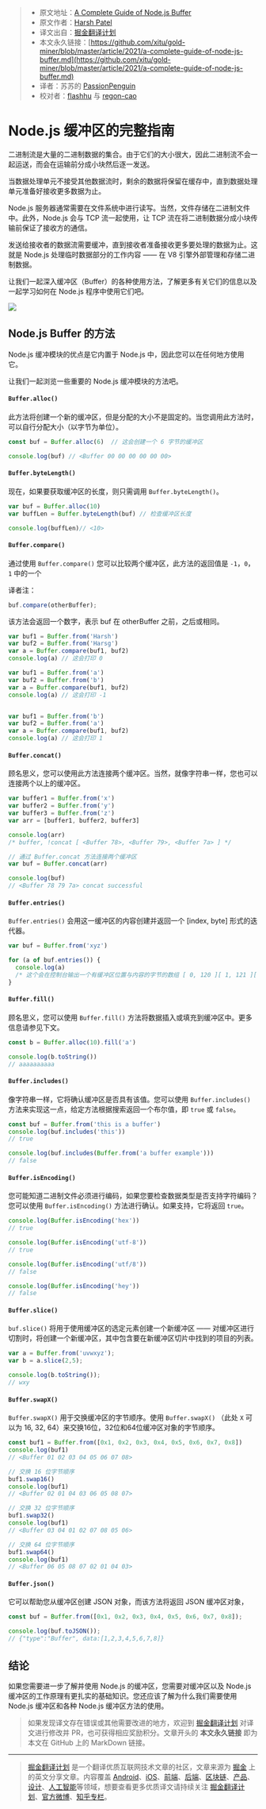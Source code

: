 > * 原文地址：[A Complete Guide of Node.js Buffer](https://medium.com/javascript-in-plain-english/a-complete-guide-of-node-js-buffer-3a38d2d949b1)
> * 原文作者：[Harsh Patel](https://medium.com/@harsh-patel)
> * 译文出自：[掘金翻译计划](https://github.com/xitu/gold-miner)
> * 本文永久链接：[https://github.com/xitu/gold-miner/blob/master/article/2021/a-complete-guide-of-node-js-buffer.md](https://github.com/xitu/gold-miner/blob/master/article/2021/a-complete-guide-of-node-js-buffer.md)
> * 译者：苏苏的 [PassionPenguin](https://github.com/PassionPenguin/)
> * 校对者：[flashhu](https://github.com/flashhu) 与 [regon-cao](https://github.com/regon-cao)

# Node.js 缓冲区的完整指南

二进制流是大量的二进制数据的集合。由于它们的大小很大，因此二进制流不会一起运送，而会在运输前分成小块然后逐一发送。

当数据处理单元不接受其他数据流时，剩余的数据将保留在缓存中，直到数据处理单元准备好接收更多数据为止。

Node.js 服务器通常需要在文件系统中进行读写。当然，文件存储在二进制文件中。此外，Node.js 会与 TCP 流一起使用，让 TCP 流在将二进制数据分成小块传输前保证了接收方的通信。

发送给接收者的数据流需要缓冲，直到接收者准备接收更多要处理的数据为止。这就是 Node.js 处理临时数据部分的工作内容 —— 在 V8 引擎外部管理和存储二进制数据。

让我们一起深入缓冲区（Buffer）的各种使用方法，了解更多有关它们的信息以及一起学习如何在 Node.js 程序中使用它们吧。

![](https://cdn-images-1.medium.com/max/2000/0*RbpNfHqVXY39GYeC.png)

## Node.js Buffer 的方法

Node.js 缓冲模块的优点是它内置于 Node.js 中，因此您可以在任何地方使用它。

让我们一起浏览一些重要的 Node.js 缓冲模块的方法吧。

#### `Buffer.alloc()`

此方法将创建一个新的缓冲区，但是分配的大小不是固定的。当您调用此方法时，可以自行分配大小（以字节为单位）。

```js
const buf = Buffer.alloc(6)  // 这会创建一个 6 字节的缓冲区

console.log(buf) // <Buffer 00 00 00 00 00 00>
```

#### `Buffer.byteLength()`

现在，如果要获取缓冲区的长度，则只需调用 `Buffer.byteLength()`。

```js
var buf = Buffer.alloc(10)
var buffLen = Buffer.byteLength(buf) // 检查缓冲区长度

console.log(buffLen)// <10>
```

#### `Buffer.compare()`

通过使用 `Buffer.compare()` 您可以比较两个缓冲区，此方法的返回值是 `-1`，`0`，`1` 中的一个

译者注：
```js 
buf.compare(otherBuffer);
```
该方法会返回一个数字，表示 buf 在 otherBuffer 之前，之后或相同。

```js
var buf1 = Buffer.from('Harsh')
var buf2 = Buffer.from('Harsg')
var a = Buffer.compare(buf1, buf2)
console.log(a) // 这会打印 0

var buf1 = Buffer.from('a')
var buf2 = Buffer.from('b')
var a = Buffer.compare(buf1, buf2)
console.log(a) // 这会打印 -1


var buf1 = Buffer.from('b')
var buf2 = Buffer.from('a')
var a = Buffer.compare(buf1, buf2)
console.log(a) // 这会打印 1
```

#### `Buffer.concat()`

顾名思义，您可以使用此方法连接两个缓冲区。当然，就像字符串一样，您也可以连接两个以上的缓冲区。

```js
var buffer1 = Buffer.from('x')
var buffer2 = Buffer.from('y')
var buffer3 = Buffer.from('z')
var arr = [buffer1, buffer2, buffer3]

console.log(arr)
/* buffer, !concat [ <Buffer 78>, <Buffer 79>, <Buffer 7a> ] */

// 通过 Buffer.concat 方法连接两个缓冲区
var buf = Buffer.concat(arr)

console.log(buf)
// <Buffer 78 79 7a> concat successful
```

#### `Buffer.entries()`

`Buffer.entries()` 会用这一缓冲区的内容创建并返回一个 [index, byte] 形式的迭代器。

```js
var buf = Buffer.from('xyz')

for (a of buf.entries()) {
  console.log(a)
  /* 这个会在控制台输出一个有缓冲区位置与内容的字节的数组 [ 0, 120 ][ 1, 121 ][ 2, 122 ]*/
}
```

#### `Buffer.fill()`

顾名思义，您可以使用 `Buffer.fill()` 方法将数据插入或填充到缓冲区中。更多信息请参见下文。

```js
const b = Buffer.alloc(10).fill('a')

console.log(b.toString())
// aaaaaaaaaa
```

#### `Buffer.includes()`

像字符串一样，它将确认缓冲区是否具有该值。您可以使用 `Buffer.includes()` 方法来实现这一点，给定方法根据搜索返回一个布尔值，即 `true` 或 `false`。

```js
const buf = Buffer.from('this is a buffer')
console.log(buf.includes('this'))
// true

console.log(buf.includes(Buffer.from('a buffer example')))
// false
```

#### `Buffer.isEncoding()`

您可能知道二进制文件必须进行编码，如果您要检查数据类型是否支持字符编码？您可以使用 `Buffer.isEncoding()` 方法进行确认。如果支持，它将返回 `true`。

```js
console.log(Buffer.isEncoding('hex'))
// true

console.log(Buffer.isEncoding('utf-8'))
// true

console.log(Buffer.isEncoding('utf/8'))
// false

console.log(Buffer.isEncoding('hey'))
// false
```

#### `Buffer.slice()`

`buf.slice()` 将用于使用缓冲区的选定元素创建一个新缓冲区 —— 对缓冲区进行切割时，将创建一个新缓冲区，其中包含要在新缓冲区切片中找到的项目的列表。

```js
var a = Buffer.from('uvwxyz');
var b = a.slice(2,5);

console.log(b.toString());
// wxy
```

#### `Buffer.swapX()`

`Buffer.swapX()` 用于交换缓冲区的字节顺序。使用 `Buffer.swapX()` （此处 `X` 可以为 16, 32, 64）来交换16位，32位和64位缓冲区对象的字节顺序。

```js
const buf1 = Buffer.from([0x1, 0x2, 0x3, 0x4, 0x5, 0x6, 0x7, 0x8])
console.log(buf1)
// <Buffer 01 02 03 04 05 06 07 08>

// 交换 16 位字节顺序
buf1.swap16()
console.log(buf1)
// <Buffer 02 01 04 03 06 05 08 07>

// 交换 32 位字节顺序
buf1.swap32()
console.log(buf1)
// <Buffer 03 04 01 02 07 08 05 06>

// 交换 64 位字节顺序
buf1.swap64()
console.log(buf1)
// <Buffer 06 05 08 07 02 01 04 03>
```

#### `Buffer.json()`

它可以帮助您从缓冲区创建 JSON 对象，而该方法将返回 JSON 缓冲区对象，

```js
const buf = Buffer.from([0x1, 0x2, 0x3, 0x4, 0x5, 0x6, 0x7, 0x8]);

console.log(buf.toJSON());
// {"type":"Buffer", data:[1,2,3,4,5,6,7,8]}
```

## 结论

如果您需要进一步了解并使用 Node.js 的缓冲区，您需要对缓冲区以及 Node.js 缓冲区的工作原理有更扎实的基础知识。您还应该了解为什么我们需要使用 Node.js 缓冲区和各种 Node.js 缓冲区方法的使用。

> 如果发现译文存在错误或其他需要改进的地方，欢迎到 [掘金翻译计划](https://github.com/xitu/gold-miner) 对译文进行修改并 PR，也可获得相应奖励积分。文章开头的 **本文永久链接** 即为本文在 GitHub 上的 MarkDown 链接。

---

> [掘金翻译计划](https://github.com/xitu/gold-miner) 是一个翻译优质互联网技术文章的社区，文章来源为 [掘金](https://juejin.im) 上的英文分享文章。内容覆盖 [Android](https://github.com/xitu/gold-miner#android)、[iOS](https://github.com/xitu/gold-miner#ios)、[前端](https://github.com/xitu/gold-miner#前端)、[后端](https://github.com/xitu/gold-miner#后端)、[区块链](https://github.com/xitu/gold-miner#区块链)、[产品](https://github.com/xitu/gold-miner#产品)、[设计](https://github.com/xitu/gold-miner#设计)、[人工智能](https://github.com/xitu/gold-miner#人工智能)等领域，想要查看更多优质译文请持续关注 [掘金翻译计划](https://github.com/xitu/gold-miner)、[官方微博](http://weibo.com/juejinfanyi)、[知乎专栏](https://zhuanlan.zhihu.com/juejinfanyi)。
